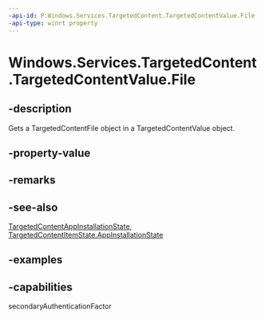 ```yaml
---
-api-id: P:Windows.Services.TargetedContent.TargetedContentValue.File
-api-type: winrt property
---
```


<!-- Property syntax.
public TargetedContentFile File { get; }
-->

# Windows.Services.TargetedContent.TargetedContentValue.File

## -description

Gets a TargetedContentFile object in a TargetedContentValue object.

## -property-value

## -remarks

## -see-also

[TargetedContentAppInstallationState](targetedcontentappinstallationstate.md), [TargetedContentItemState.AppInstallationState](targetedcontentitemstate_appinstallationstate.md)

## -examples

## -capabilities

secondaryAuthenticationFactor
